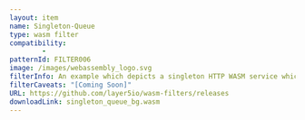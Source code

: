 ```yaml
---
layout: item
name: Singleton-Queue
type: wasm filter
compatibility:
        - 
patternId: FILTER006
image: /images/webassembly_logo.svg
filterInfo: An example which depicts a singleton HTTP WASM service which does an HTTP call once every 2 seconds.
filterCaveats: "[Coming Soon]"
URL: https://github.com/layer5io/wasm-filters/releases
downloadLink: singleton_queue_bg.wasm
---
```

